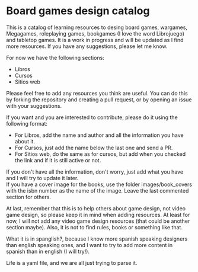 # Board games design catalog

This is a catalog of learning resources to desing board games, wargames, Megagames, roleplaying games, bookgames (I love the word Librojuego) and tabletop games. It is a work in progress and will be updated as I find more resources. If you have any suggestions, please let me know.

For now we have the following sections:

- Libros
- Cursos
- Sitios web

Please feel free to add any resources you think are useful. You can do this by forking the repository and creating a pull request, or by opening an issue with your suggestions.

If you want and you are interested to contribute, please do it using the following format:

- For Libros, add the name and author and all the information you have about it.
- For Cursos, just add the name below the last one and send a PR.
- For Sitios web, do the same as for cursos, but add when you checked the link and if it is still active or not.

If you don't have all the information, don't worry, just add what you have and I will try to update it later.  
If you have a cover image for the books, use the folder images/book_covers with the isbn number as the name of the image. Leave the last commented section for others.

At last, remember that this is to help others about game design, not video game design, so please keep it in mind when adding resources. At least for now, I will not add any video game design resources (that could be another section maybe). Also, it is not to find rules, books or something like that.

What it is in spanglish?, because I know more spanish speaking designers than english speaking ones, and I want to try to add more content in spanish than in english (I will try!).

Life is a yaml file, and we are all just trying to parse it.